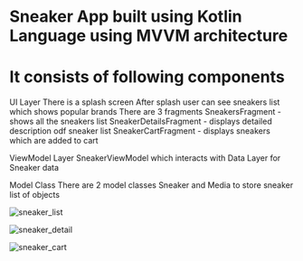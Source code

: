 # Sneaker App built using Kotlin Language using MVVM architecture
# It consists of following components
UI Layer
There is a splash screen
After splash user can see sneakers list which shows popular brands
There are 3 fragments
SneakersFragment - shows all the sneakers list
SneakerDetailsFragment - displays detailed description odf sneaker list
SneakerCartFragment - displays sneakers which are added to cart

ViewModel Layer
SneakerViewModel which interacts with Data Layer for Sneaker data

Model Class
There are 2 model classes Sneaker and Media to store sneaker list of objects


![sneaker_list](https://github.com/Anusha-Jagannath/SneakerApp/assets/67367819/2d23ec03-5ba1-4ad1-8728-836f9aad6eb4)


![sneaker_detail](https://github.com/Anusha-Jagannath/SneakerApp/assets/67367819/0fd955e9-ceab-49ff-8c14-72d3db9cb72e)


![sneaker_cart](https://github.com/Anusha-Jagannath/SneakerApp/assets/67367819/61bba101-8ed0-4b1a-9a2c-8b6cc1797786)
